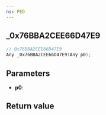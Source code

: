 ```yaml
---
ns: PED
---
```

## _0x76BBA2CEE66D47E9

```c
// 0x76BBA2CEE66D47E9
Any _0x76BBA2CEE66D47E9(Any p0);
```


## Parameters
* **p0**: 

## Return value
